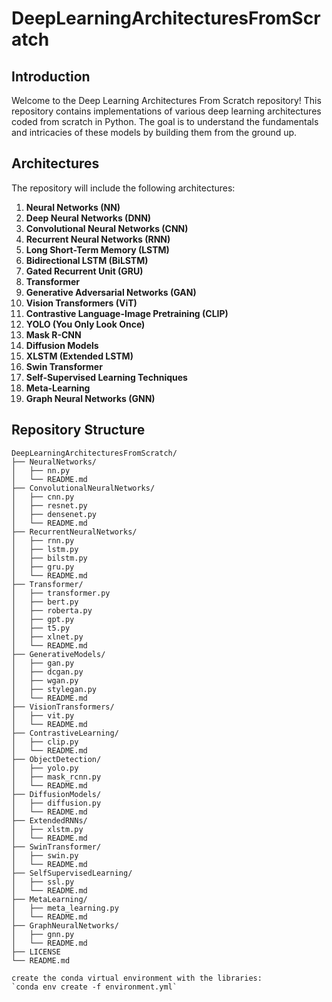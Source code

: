 # DeepLearningArchitecturesFromScratch

## Introduction

Welcome to the Deep Learning Architectures From Scratch repository! This repository contains implementations of various deep learning architectures coded from scratch in Python. The goal is to understand the fundamentals and intricacies of these models by building them from the ground up.

## Architectures

The repository will include the following architectures:

1. **Neural Networks (NN)**
2. **Deep Neural Networks (DNN)**
3. **Convolutional Neural Networks (CNN)**
4. **Recurrent Neural Networks (RNN)**
5. **Long Short-Term Memory (LSTM)**
6. **Bidirectional LSTM (BiLSTM)**
7. **Gated Recurrent Unit (GRU)**
8. **Transformer**
9. **Generative Adversarial Networks (GAN)**
10. **Vision Transformers (ViT)**
11. **Contrastive Language-Image Pretraining (CLIP)**
12. **YOLO (You Only Look Once)**
13. **Mask R-CNN**
14. **Diffusion Models**
15. **XLSTM (Extended LSTM)**
16. **Swin Transformer**
17. **Self-Supervised Learning Techniques**
18. **Meta-Learning**
19. **Graph Neural Networks (GNN)**

## Repository Structure

```plaintext
DeepLearningArchitecturesFromScratch/
├── NeuralNetworks/
│   ├── nn.py
│   └── README.md
├── ConvolutionalNeuralNetworks/
│   ├── cnn.py
│   ├── resnet.py
│   ├── densenet.py
│   └── README.md
├── RecurrentNeuralNetworks/
│   ├── rnn.py
│   ├── lstm.py
│   ├── bilstm.py
│   ├── gru.py
│   └── README.md
├── Transformer/
│   ├── transformer.py
│   ├── bert.py
│   ├── roberta.py
│   ├── gpt.py
│   ├── t5.py
│   ├── xlnet.py
│   └── README.md
├── GenerativeModels/
│   ├── gan.py
│   ├── dcgan.py
│   ├── wgan.py
│   ├── stylegan.py
│   └── README.md
├── VisionTransformers/
│   ├── vit.py
│   └── README.md
├── ContrastiveLearning/
│   ├── clip.py
│   └── README.md
├── ObjectDetection/
│   ├── yolo.py
│   ├── mask_rcnn.py
│   └── README.md
├── DiffusionModels/
│   ├── diffusion.py
│   └── README.md
├── ExtendedRNNs/
│   ├── xlstm.py
│   └── README.md
├── SwinTransformer/
│   ├── swin.py
│   └── README.md
├── SelfSupervisedLearning/
│   ├── ssl.py
│   └── README.md
├── MetaLearning/
│   ├── meta_learning.py
│   └── README.md
├── GraphNeuralNetworks/
│   ├── gnn.py
│   └── README.md
├── LICENSE
└── README.md

create the conda virtual environment with the libraries:
`conda env create -f environment.yml`